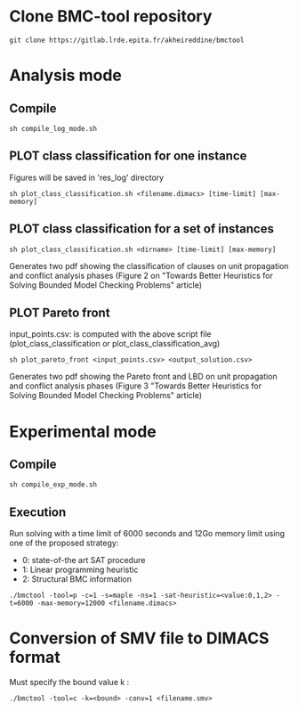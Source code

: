 
# Clone BMC-tool repository 
>
```
git clone https://gitlab.lrde.epita.fr/akheireddine/bmctool
```

# Analysis mode 
## Compile
>
```
sh compile_log_mode.sh
```

## PLOT class classification for one instance

Figures will be saved in 'res_log' directory

>
```
sh plot_class_classification.sh <filename.dimacs> [time-limit] [max-memory]
```

## PLOT class classification for a set of instances
>
```
sh plot_class_classification.sh <dirname> [time-limit] [max-memory]
```

Generates two pdf showing the classification of clauses on unit propagation and conflict analysis phases (Figure 2 on "Towards Better Heuristics for Solving Bounded Model Checking Problems" article)

## PLOT Pareto front 
input_points.csv: is computed with the above script file (plot_class_classification or plot_class_classification_avg)
>
```
sh plot_pareto_front <input_points.csv> <output_solution.csv>
```

Generates two pdf showing the Pareto front and LBD on unit propagation and conflict analysis phases (Figure 3 "Towards Better Heuristics for Solving Bounded Model Checking Problems" article)

# Experimental mode
## Compile
>
```
sh compile_exp_mode.sh
```

## Execution
Run solving with a time limit of 6000 seconds and 12Go memory limit using one of the proposed strategy: 
  * 0: state-of-the art SAT procedure
  * 1: Linear programming heuristic
  * 2: Structural BMC information

>
```
./bmctool -tool=p -c=1 -s=maple -ns=1 -sat-heuristic=<value:0,1,2> -t=6000 -max-memory=12000 <filename.dimacs>
```


# Conversion of SMV file to DIMACS format
Must specify the bound value k :
>
```
./bmctool -tool=c -k=<bound> -conv=1 <filename.smv>
```
